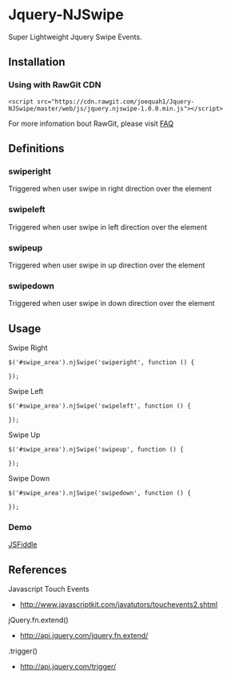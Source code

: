 # Jquery-NJSwipe

Super Lightweight Jquery Swipe Events.

## Installation 

### Using with RawGit CDN 

    <script src="https://cdn.rawgit.com/joequah1/Jquery-NJSwipe/master/web/js/jquery.njswipe-1.0.0.min.js"></script> 
    
For more infomation bout RawGit, please visit [FAQ](https://rawgit.com/faq)

## Definitions

### swiperight

Triggered when user swipe in right direction over the element

### swipeleft

Triggered when user swipe in left direction over the element

### swipeup

Triggered when user swipe in up direction over the element

### swipedown

Triggered when user swipe in down direction over the element

## Usage 

Swipe Right 

    $('#swipe_area').njSwipe('swiperight', function () {
    
    });
    
Swipe Left 

    $('#swipe_area').njSwipe('swipeleft', function () {
    
    });
    
Swipe Up 

    $('#swipe_area').njSwipe('swipeup', function () {
    
    });
    
Swipe Down 
    
    $('#swipe_area').njSwipe('swipedown', function () {
    
    });
    
### Demo 

[JSFiddle](http://jsfiddle.net/joequah1/7y10k4o0/1/)

## References
Javascript Touch Events
- http://www.javascriptkit.com/javatutors/touchevents2.shtml

jQuery.fn.extend() 
- http://api.jquery.com/jquery.fn.extend/

.trigger()
- http://api.jquery.com/trigger/